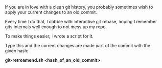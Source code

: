 If you are in love with a clean git history, you probably sometimes wish to apply your current changes to an old commit.

Every time I do that, I dabble with interactive git rebase, hoping I remember gits internals well enough to not mess up my repo.

To make things easier, I wrote a script for it.

Type this and the current changes are made part of the commit with the given hash:

**git-retroamend.sh <hash_of_an_old_commit>**

